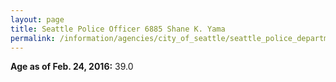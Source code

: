 ```yaml
---
layout: page
title: Seattle Police Officer 6885 Shane K. Yama
permalink: /information/agencies/city_of_seattle/seattle_police_department/copbook/6885/
---
```


**Age as of Feb. 24, 2016:** 39.0

